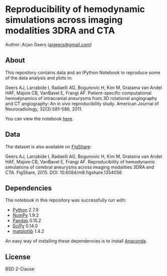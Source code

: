 Reproducibility of hemodynamic simulations across imaging modalities 3DRA and CTA
=================================================================================

Author: Arjan Geers (ajgeers@gmail.com)


About
-----

This repository contains data and an IPython Notebook to reproduce some of the data analysis and plots in:

Geers AJ, Larrabide I, Radaelli AG, Bogunovic H, Kim M, Gratama van Andel HAF, Majoie CB, VanBavel E, Frangi AF. Patient-specific computational hemodynamics of intracranial aneurysms from 3D rotational angiography and CT angiography: An in vivo reproducibility study. American Journal of Neuroradiology, 32(3):581–586, 2011.

You can view the notebook [here](http://nbviewer.ipython.org/github/ajgeers/3dracta/blob/master/code/analysis.ipynb).


Data
----

The dataset is also available on [FigShare]:

Geers AJ, Larrabide I, Radaelli AG, Bogunovic H, Kim M, Gratama van Andel HAF, Majoie CB, VanBavel E, Frangi AF. Reproducibility of hemodynamic simulations of cerebral aneurysms across imaging modalities 3DRA and CTA. FigShare, 2015. DOI: 10.6084/m9.figshare.1354056


Dependencies
------------

The notebook in this repository was successfully run with:
- [Python] 2.7.9
- [NumPy] 1.9.2
- [Pandas] 0.15.2
- [SciPy] 0.14.0
- [matplotlib] 1.4.2

An easy way of installing these dependencies is to install [Anaconda].

[Python]:http://www.python.org
[NumPy]:http://www.numpy.org
[Pandas]:http://pandas.pydata.org
[SciPy]:http://www.scipy.org/
[matplotlib]:http://matplotlib.org
[Anaconda]:https://store.continuum.io/cshop/anaconda
[FigShare]:http://dx.doi.org/10.6084/m9.figshare.1354056


License
-------

BSD 2-Clause